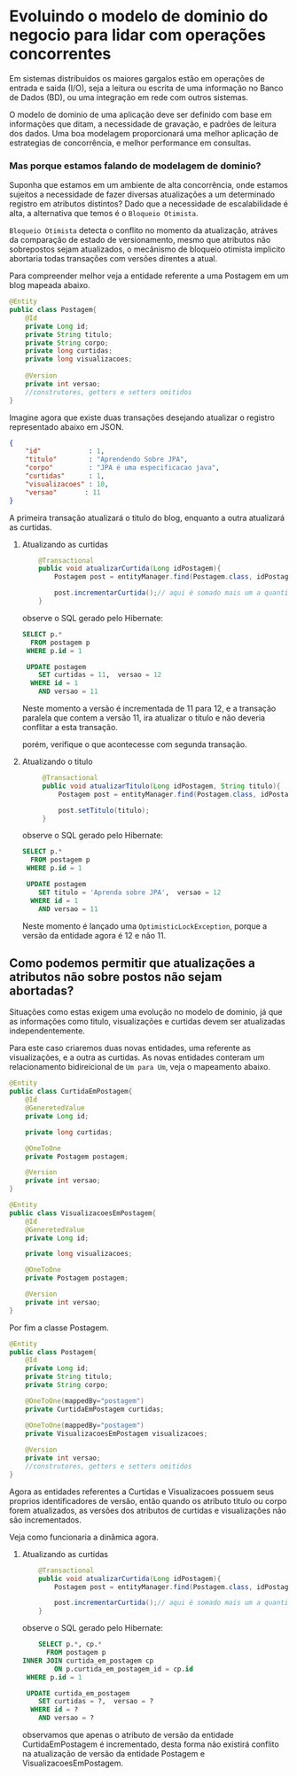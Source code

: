 # Evoluindo o modelo de dominio do negocio para lidar com operações concorrentes

Em sistemas distribuidos os maiores gargalos estão em operações de entrada e saida (I/O), seja a leitura ou escrita de uma informação no Banco de Dados (BD), ou uma integração em rede com outros sistemas.

O modelo de dominio de uma aplicação deve ser definido com base em informações que ditam, a necessidade de gravação, e padrões de leitura dos dados. Uma boa modelagem proporcionará uma melhor aplicação de estrategias de concorrência, e melhor performance em consultas.

### Mas porque estamos falando de modelagem de dominio?

Suponha que estamos em um ambiente de alta concorrência, onde estamos sujeitos a necessidade de fazer diversas atualizações a um determinado registro em atributos distintos? Dado que a necessidade de escalabilidade é alta, a alternativa que temos é o `Bloqueio Otimista`. 

`Bloqueio Otimista` detecta o conflito no momento da atualização, atráves da comparação de estado de versionamento, mesmo que atributos não sobrepostos sejam atualizados, o mecânismo de bloqueio otimista implicito abortaria todas transações com versões direntes a atual.

Para compreender melhor veja a entidade referente a uma Postagem em um blog mapeada abaixo. 


```java
@Entity
public class Postagem{
    @Id
    private Long id;
    private String titulo;
    private String corpo;
    private long curtidas;
    private long visualizacoes;
    
    @Version
    private int versao;
    //construtores, getters e setters omitidos
}
```

Imagine agora que existe duas transações desejando atualizar o registro representado abaixo em JSON.
```json
{
    "id"            : 1,
    "titulo"        : "Aprendendo Sobre JPA",
    "corpo"         : "JPA é uma especificacao java",
    "curtidas"      : 1,
    "visualizacoes" : 10,
    "versao"       : 11 
}

```

 A primeira transação atualizará o titulo do blog, enquanto a outra atualizará as curtidas.

1. Atualizando as curtidas
    ```java
        @Transactional
        public void atualizarCurtida(Long idPostagem){
            Postagem post = entityManager.find(Postagem.class, idPostagem);

            post.incrementarCurtida();// aqui é somado mais um a quantidade de curtidas
        }
    ```
    observe o SQL gerado pelo Hibernate:

    ```sql
    SELECT p.*
      FROM postagem p
     WHERE p.id = 1

     UPDATE postagem 
        SET curtidas = 11,  versao = 12
      WHERE id = 1 
        AND versao = 11   
    ```

    Neste momento a versão é incrementada de 11 para 12, e a transação paralela que contem a versão 11, ira atualizar o titulo e não deveria conflitar a esta transação.
    
    porém, verifique o que acontecesse com  segunda transação.

2. Atualizando o titulo
   ```java
        @Transactional
        public void atualizarTitulo(Long idPostagem, String titulo){
            Postagem post = entityManager.find(Postagem.class, idPostagem);

            post.setTitulo(titulo);
        }
    ```
    observe o SQL gerado pelo Hibernate:

    ```sql
    SELECT p.*
      FROM postagem p
     WHERE p.id = 1

     UPDATE postagem 
        SET titulo = 'Aprenda sobre JPA',  versao = 12
      WHERE id = 1 
        AND versao = 11   
    ``` 

    Neste momento é lançado uma `OptimisticLockException`, porque a versão da entidade agora é 12 e não 11.

## Como podemos permitir que atualizações a atributos não sobre postos não sejam abortadas?

Situações como estas exigem uma evolução no modelo de dominio, já que as informações como titulo, visualizações e curtidas devem ser atualizadas independentemente. 

Para este caso criaremos duas novas entidades, uma referente as  visualizações, e a outra as curtidas. As novas entidades conteram um relacionamento bidireicional de `Um para Um`, veja o mapeamento abaixo.

```java
@Entity
public class CurtidaEmPostagem{
    @Id
    @GeneretedValue
    private Long id;

    private long curtidas; 

    @OneToOne
    private Postagem postagem;

    @Version
    private int versao; 
}
```
```java
@Entity
public class VisualizacoesEmPostagem{
    @Id
    @GeneretedValue
    private Long id;

    private long visualizacoes; 

    @OneToOne
    private Postagem postagem;

    @Version
    private int versao;
}
```
Por fim a classe Postagem.

```java
@Entity
public class Postagem{
    @Id
    private Long id;
    private String titulo;
    private String corpo;

    @OneToOne(mappedBy="postagem")
    private CurtidaEmPostagem curtidas;

    @OneToOne(mappedBy="postagem")
    private VisualizacoesEmPostagem visualizacoes;
    
    @Version
    private int versao;
    //construtores, getters e setters omitidos
}
```
Agora as entidades referentes a Curtidas e Visualizacoes possuem seus proprios identificadores de versão, então quando os atributo titulo ou corpo forem atualizados, as versões dos atributos de curtidas e visualizações não são incrementados. 

Veja como funcionaria a dinâmica agora.

1. Atualizando as curtidas
    ```java
        @Transactional
        public void atualizarCurtida(Long idPostagem){
            Postagem post = entityManager.find(Postagem.class, idPostagem);

            post.incrementarCurtida();// aqui é somado mais um a quantidade de curtidas
        }
    ```
    observe o SQL gerado pelo Hibernate:

    ```sql
        SELECT p.*, cp.*
          FROM postagem p 
    INNER JOIN curtida_em_postagem cp
            ON p.curtida_em_postagem_id = cp.id    
     WHERE p.id = 1

     UPDATE curtida_em_postagem 
        SET curtidas = ?,  versao = ?
      WHERE id = ? 
        AND versao = ?   
    ```
    observamos que apenas o atributo de versão da entidade CurtidaEmPostagem é incrementado, desta forma não existirá conflito na atualização de versão da entidade Postagem e VisualizacoesEmPostagem.

